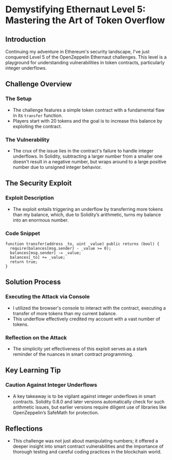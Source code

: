 # Demystifying Ethernaut Level 5: Mastering the Art of Token Overflow

## Introduction

Continuing my adventure in Ethereum's security landscape, I've just conquered Level 5 of the OpenZeppelin Ethernaut challenges. This level is a playground for understanding vulnerabilities in token contracts, particularly integer underflows.

## Challenge Overview

### The Setup

- The challenge features a simple token contract with a fundamental flaw in its `transfer` function.
- Players start with 20 tokens and the goal is to increase this balance by exploiting the contract.

### The Vulnerability

- The crux of the issue lies in the contract's failure to handle integer underflows. In Solidity, subtracting a larger number from a smaller one doesn't result in a negative number, but wraps around to a large positive number due to unsigned integer behavior.

## The Security Exploit

### Exploit Description

- The exploit entails triggering an underflow by transferring more tokens than my balance, which, due to Solidity’s arithmetic, turns my balance into an enormous number.

### Code Snippet

```solidity
function transfer(address _to, uint _value) public returns (bool) {
  require(balances[msg.sender] - _value >= 0);
  balances[msg.sender] -= _value;
  balances[_to] += _value;
  return true;
}
```

## Solution Process

### Executing the Attack via Console

- I utilized the browser's console to interact with the contract, executing a transfer of more tokens than my current balance.
- This underflow effectively credited my account with a vast number of tokens.

### Reflection on the Attack

- The simplicity yet effectiveness of this exploit serves as a stark reminder of the nuances in smart contract programming.

## Key Learning Tip

### Caution Against Integer Underflows

- A key takeaway is to be vigilant against integer underflows in smart contracts. Solidity 0.8.0 and later versions automatically check for such arithmetic issues, but earlier versions require diligent use of libraries like OpenZeppelin’s SafeMath for protection.

## Reflections

- This challenge was not just about manipulating numbers; it offered a deeper insight into smart contract vulnerabilities and the importance of thorough testing and careful coding practices in the blockchain world.

